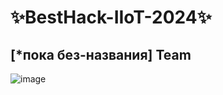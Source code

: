 # ✨BestHack-IIoT-2024✨ 
## [*пока без-названия] Team  
![image](https://github.com/AlexUnderTheLulz/BestHack-IIoT-/assets/61242548/cfcc15a8-691a-42eb-af42-13fca6ada6fc)
